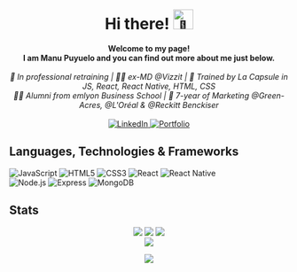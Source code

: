 <h1 align="center"> Hi there! <img src="https://media.tenor.com/SNL9_xhZl9oAAAAi/waving-hand-joypixels.gif" width="36px" alt="👋"></h1>

<p align="center">
    <b>Welcome to my page! 
        <br/>
I am Manu Puyuelo and you can find out more about me just below.</b><br><br>
    <i>
🔄 In professional retraining | 👨‍💻 ex-MD @Vizzit | 🚀 Trained by La Capsule in JS, React, React Native, HTML, CSS <br/>
👨‍🎓 Alumni from emlyon Business School | 💼 7-year of Marketing @Green-Acres, @L'Oréal & @Reckitt Benckiser
    </i><br><br>
    <a href="https://www.linkedin.com/in/manupuyuelo">
        <img src="https://img.shields.io/badge/LinkedIn-blue?style=flat-square&logo=linkedin" alt="LinkedIn">
    </a>
    <a href="https://manupuyuelo.com">
        <img src="https://img.shields.io/badge/Portfolio-black?style=flat-square&logo=website" alt="Portfolio">
    </a>
</p>

## Languages, Technologies & Frameworks
![JavaScript](https://img.shields.io/badge/javascript-black?style=for-the-badge&logo=javascript)
![HTML5](https://img.shields.io/badge/html5-black?style=for-the-badge&logo=html5)
![CSS3](https://img.shields.io/badge/css3-black?style=for-the-badge&logo=css3)
![React](https://img.shields.io/badge/react-black?style=for-the-badge&logo=react)
![React Native](https://img.shields.io/badge/react_native-black?style=for-the-badge&logo=react)
<br/>
![Node.js](https://img.shields.io/badge/node.js-black?style=for-the-badge&logo=nodedotjs)
![Express](https://img.shields.io/badge/express-black?style=for-the-badge&logo=express)
![MongoDB](https://img.shields.io/badge/mongodb-black?style=for-the-badge&logo=mongodb)

## Stats

<p align="center">
    <img src="http://github-profile-summary-cards.vercel.app/api/cards/profile-details?username=ManuPuyuelo&theme=buefy" />
    <img src="https://github-readme-streak-stats.herokuapp.com/?user=ManuPuyuelo&hide_border=true&card_width=338&theme=buefy" />
    <img src="http://github-profile-summary-cards.vercel.app/api/cards/stats?username=ManuPuyuelo&theme=buefy" />
    <br/>
    <img src="https://github-readme-stats.vercel.app/api/top-langs/?username=ManuPuyuelo&theme=buefy" />
</p>


<p align="center">
  <a href="https://github.com/ManuPuyuelo">
    <img src="https://komarev.com/ghpvc/?username=ManuPuyuelo&color=FF3366&style=flat)" />
  </a>
</p>
